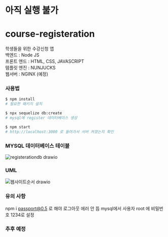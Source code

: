 # 아직 실행 불가

# course-registeration

학생들을 위한 수강신청 앱 <br/>
백엔드 : Node JS <br/>
프론트 엔드 : HTML, CSS, JAVASCRIPT <br/>
템플릿 엔진 : NUNJUCKS <br/>
웹서버 : NGINX (예정) <br/>

### 사용법

```sh
$ npm install
# 필요한 패키지 설치

$ npx sequelize db:create
# mysql에 register 데이터베이스 생성

$ npm start
# http://localhost:3000 로 들어가서 서버 켜졌는지 확인
```

### MYSQL 데이터베이스 테이블

![registerationdb drawio](https://user-images.githubusercontent.com/33505398/198501755-7df48161-a1e8-4ecd-a3de-c7fbacfe15dd.png)

### UML

![웹사이트순서 drawio](https://user-images.githubusercontent.com/33505398/198506735-39b3ef10-939d-4ad4-b7ec-859b1d2ce56b.png)

### 유의 사항

npm i passport@0.5 로 해야 로그아웃 에러 안 뜸
mysql에서 사용자 root 에 비밀번호 1234로 설정

### 추후 예정


